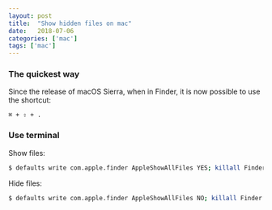 ```yaml
---
layout: post
title:  "Show hidden files on mac"
date:   2018-07-06
categories: ['mac']
tags: ['mac']
---
```


### The quickest way

Since the release of macOS Sierra, when in Finder, it is now possible to use the shortcut:

```
⌘ + ⇧ + .
```

### Use terminal

Show files:

```bash
$ defaults write com.apple.finder AppleShowAllFiles YES; killall Finder
```

Hide files:

```bash
$ defaults write com.apple.finder AppleShowAllFiles NO; killall Finder
```

